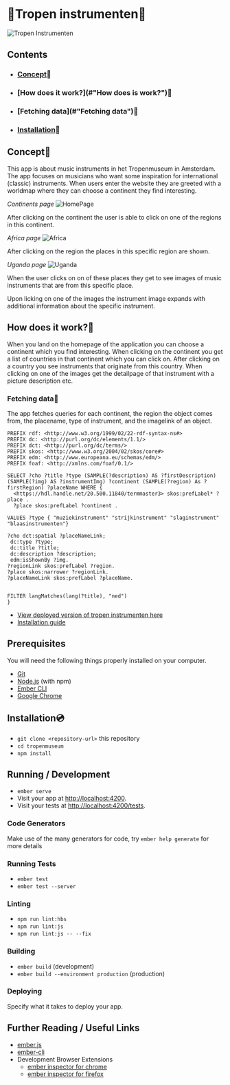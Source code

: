 # :palm_tree:Tropen instrumenten:palm_tree:

![Tropen Instrumenten](https://i.imgur.com/nDx1jd5.png)

## Contents

* ### [Concept](#Concept):palm_tree:
* ### [How does it work?](#"How does is work?"):palm_tree:
* ### [Fetching data](#"Fetching data"):palm_tree:
* ### [Installation](#Installation):palm_tree:

## Concept:palm_tree:

This app is about music instruments in het Tropenmuseum in Amsterdam. The app focuses on musicians who want some inspiration for international (classic) instruments. When users enter the website they are greeted with a worldmap where they can choose a continent they find interesting. 

*_Continents page_*
![HomePage](https://i.imgur.com/xcYUbTS.png)

After clicking on the continent the user is able to click on one of the regions in this continent.

*_Africa page_*
![Africa](https://i.imgur.com/JWjPluH.png)

After clicking on the region the places in this specific region are shown.

*_Uganda page_*
![Uganda](https://i.imgur.com/3IH62mI.png)

When the user clicks on on of these places they get to see images of music instruments that are from this specific place. 

Upon licking on one of the images the instrument image expands with additional information about the specific instrument.

## How does it work?:palm_tree:

When you land on the homepage of the application you can choose a continent which you find interesting. When clicking on the continent you get a list of countries in that continent which you can click on. After clicking on a country you see instruments that originate from this country. When clicking on one of the images get the detailpage of that instrument with a picture description etc.

### Fetching data:palm_tree:

The app fetches queries for each continent, the region the object comes from, the placename, type of instrument, and the imagelink of an object.

```
PREFIX rdf: <http://www.w3.org/1999/02/22-rdf-syntax-ns#>
PREFIX dc: <http://purl.org/dc/elements/1.1/>
PREFIX dct: <http://purl.org/dc/terms/>
PREFIX skos: <http://www.w3.org/2004/02/skos/core#>
PREFIX edm: <http://www.europeana.eu/schemas/edm/>
PREFIX foaf: <http://xmlns.com/foaf/0.1/>

SELECT ?cho ?title ?type (SAMPLE(?description) AS ?firstDescription) (SAMPLE(?img) AS ?instrumentImg) ?continent (SAMPLE(?region) As ?firstRegion) ?placeName WHERE {
  <https://hdl.handle.net/20.500.11840/termmaster3> skos:prefLabel* ?place .
  ?place skos:prefLabel ?continent .

VALUES ?type { "muziekinstrument" "strijkinstrument" "slaginstrument" "blaasinstrumenten"}

?cho dct:spatial ?placeNameLink;
 dc:type ?type;
 dc:title ?title;
 dc:description ?description;
 edm:isShownBy ?img.
?regionLink skos:prefLabel ?region.
?place skos:narrower ?regionLink.
?placeNameLink skos:prefLabel ?placeName.


FILTER langMatches(lang(?title), "ned")
}

```

* [View deployed version of tropen instrumenten here](https://tropeninstrumenten.herokuapp.com/continenten)
* [Installation guide](#Installation)



## Prerequisites

You will need the following things properly installed on your computer.

* [Git](https://git-scm.com/)
* [Node.js](https://nodejs.org/) (with npm)
* [Ember CLI](https://ember-cli.com/)
* [Google Chrome](https://google.com/chrome/)

## Installation:cd:

* `git clone <repository-url>` this repository
* `cd tropenmuseum`
* `npm install`

## Running / Development

* `ember serve`
* Visit your app at [http://localhost:4200](http://localhost:4200).
* Visit your tests at [http://localhost:4200/tests](http://localhost:4200/tests).

### Code Generators

Make use of the many generators for code, try `ember help generate` for more details

### Running Tests

* `ember test`
* `ember test --server`

### Linting

* `npm run lint:hbs`
* `npm run lint:js`
* `npm run lint:js -- --fix`

### Building

* `ember build` (development)
* `ember build --environment production` (production)

### Deploying

Specify what it takes to deploy your app.

## Further Reading / Useful Links

* [ember.js](https://emberjs.com/)
* [ember-cli](https://ember-cli.com/)
* Development Browser Extensions
  * [ember inspector for chrome](https://chrome.google.com/webstore/detail/ember-inspector/bmdblncegkenkacieihfhpjfppoconhi)
  * [ember inspector for firefox](https://addons.mozilla.org/en-US/firefox/addon/ember-inspector/)
